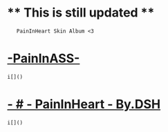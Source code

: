  # ** This is still updated **
       PainInHeart Skin Album <3 
# [-PainInASS-](https://www.mediafire.com/file/ur2d7xo0iffa9kx/-_PaininASS_-.osk/file)
    i[]()
# [- # - PainInHeart - By.DSH](https://mega.nz/file/bEBgWByS#6buk8nHCehDOgzJFCcnYnpLfOy3_RoLlvQ1aWZknb8M)
    i[]()

